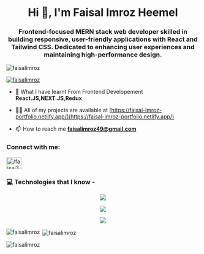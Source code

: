 <h1 align="center">Hi 👋, I'm Faisal Imroz Heemel</h1>
<h3 align="center">Frontend-focused MERN stack web developer skilled in building responsive, user-friendly applications with React and Tailwind CSS. Dedicated to enhancing user experiences and maintaining high-performance design.</h3>

<p align="left"> <img src="https://komarev.com/ghpvc/?username=faisalimroz&label=Profile%20views&color=0e75b6&style=flat" alt="faisalimroz" /> </p>

<p align="left"> <a href="https://github.com/ryo-ma/github-profile-trophy"><img src="https://github-profile-trophy.vercel.app/?username=faisalimroz" alt="faisalimroz" /></a> </p>

- 🌱 What I have learnt From Frontend Developement **React.JS,NEXT.JS,Redux**

- 👨‍💻 All of my projects are available at [https://faisal-imroz-portfolio.netlify.app/](https://faisal-imroz-portfolio.netlify.app/)

- 📫 How to reach me **faisalimroz49@gmail.com**

<h3 align="left">Connect with me:</h3>
<p align="left">
<a href="https://linkedin.com/in//faisal36/" target="blank"><img align="center" src="https://raw.githubusercontent.com/rahuldkjain/github-profile-readme-generator/master/src/images/icons/Social/linked-in-alt.svg" alt="/faisal36/" height="30" width="40" /></a>
</p>

<h3 align="left">💻 Technologies that I know
- 
</h3>
<p align="center">
  <a href="https://skillicons.dev">
    <img src="https://skillicons.dev/icons?i=html,css,javascript,react,mongodb,py,typescript,figma&theme=dark" />
  </a>
</p>
<p align="center">
  <a href="https://skillicons.dev">
    <img src="https://skillicons.dev/icons?i=bootstrap,firebase,vite,tailwind,vscode,netlify,postman" />
  </a>
</p>
<p align="center">
  <a href="https://skillicons.dev">
    <img src="https://skillicons.dev/icons?i=nodejs,express,nextjs,redux,vercel,yarn,npm" />
  </a>
</p>
<p><img align="left" src="https://github-readme-stats.vercel.app/api/top-langs?username=faisalimroz&show_icons=true&locale=en&layout=compact" alt="faisalimroz" /></p>

<p>&nbsp;<img align="center" src="https://github-readme-stats.vercel.app/api?username=faisalimroz&show_icons=true&locale=en" alt="faisalimroz" /></p>

<p><img align="center" src="https://github-readme-streak-stats.herokuapp.com/?user=faisalimroz&" alt="faisalimroz" /></p>
